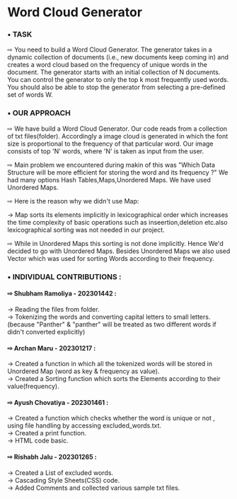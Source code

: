 
# Word Cloud Generator

### • TASK 

⇨ You need to build a Word Cloud Generator. The generator takes in a dynamic
collection of documents (i.e., new documents keep coming in) and creates a
word cloud based on the frequency of unique words in the document. The
generator starts with an initial collection of N documents. You can control the
generator to only the top k most frequently used words. You should also be able
to stop the generator from selecting a pre-defined set of words W.

### • OUR APPROACH
⇨ We have build a Word Cloud Generator. Our code reads from a collection of txt files(folder).
Accordingly a image cloud is generated in which the font size is proportional to the frequency of that particular word. Our image consists of top 'N' words, where 'N' is taken as input from the user.

⇨ Main problem we encountered during makin of this was "Which Data Structure will be more efficient for storing the word and its frequency ?" We had many options Hash Tables,Maps,Unordered Maps. We have used Unordered Maps. 

⇨ Here is the reason why we didn't use Map:

→ Map sorts its elements implicitly in lexicographical order which increases the time complexity of basic operations such as inseertion,deletion etc.also lexicographical sorting was not needed in our project.

⇨ While in Unordered Maps this sorting is not done implicitly. Hence We'd decided to go with Unordered Maps. Besides Unordered Maps we also used Vector which was used for sorting Words according to their frequency. 

### • INDIVIDUAL CONTRIBUTIONS :

#### ⇨ Shubham Ramoliya - 202301442 :   
→ Reading the files from folder.  
→ Tokenizing the words and converting capital     letters to small letters. (because "Panther" & "panther" will be treated as two different words if didn't converted explicitly)  

#### ⇨ Archan Maru - 202301217 :  
→ Created a function in which all the tokenized words will be stored in Unordered Map (word as key & frequency as value).  
→ Created a Sorting function which sorts the Elements according to their value(frequency).

#### ⇨ Ayush Chovatiya - 202301461 :      
→ Created a function which checks whether the word is unique or not , using file handling by accessing excluded_words.txt.  
→ Created a print function.  
→ HTML code basic.

#### ⇨ Rishabh Jalu - 202301265 :  
→ Created a List of excluded words.  
→ Cascading Style Sheets(CSS) code.  
→ Added Comments and collected various sample txt files.

    
